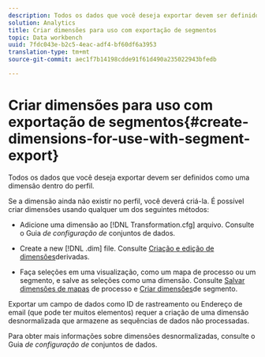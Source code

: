 ```yaml
---
description: Todos os dados que você deseja exportar devem ser definidos como uma dimensão dentro do perfil.
solution: Analytics
title: Criar dimensões para uso com exportação de segmentos
topic: Data workbench
uuid: 7fdc043e-b2c5-4eac-adf4-bf60df6a3953
translation-type: tm+mt
source-git-commit: aec1f7b14198cdde91f61d490a235022943bfedb

---
```



# Criar dimensões para uso com exportação de segmentos{#create-dimensions-for-use-with-segment-export}

Todos os dados que você deseja exportar devem ser definidos como uma dimensão dentro do perfil.

Se a dimensão ainda não existir no perfil, você deverá criá-la. É possível criar dimensões usando qualquer um dos seguintes métodos:

* Adicione uma dimensão ao [!DNL Transformation.cfg] arquivo. Consulte o Guia *de configuração de* conjuntos de dados.

* Create a new [!DNL .dim] file. Consulte [Criação e edição de dimensões](../../../home/c-get-started/c-admin-intrf/c-prof-mgr/c-dvrd-dim.md#concept-ece3c3ea8cdf4fc796680173993bff93)derivadas.

* Faça seleções em uma visualização, como um mapa de processo ou um segmento, e salve as seleções como uma dimensão. Consulte [Salvar dimensões de mapas](../../../home/c-get-started/c-analysis-vis/c-proc-maps/t-dim-proc-maps.md#task-44d9e555d4a944e6aa81993eef703051) de processo e [Criar dimensões](../../../home/c-get-started/c-analysis-vis/c-seg/c-create-seg-dim.md#concept-70b363edcad14185ba8051646ad3d44e)de segmento.

Exportar um campo de dados como ID de rastreamento ou Endereço de email (que pode ter muitos elementos) requer a criação de uma dimensão desnormalizada que armazene as sequências de dados não processadas.

Para obter mais informações sobre dimensões desnormalizadas, consulte o Guia *de configuração de* conjuntos de dados.
